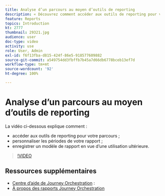 ```yaml
---
title: Analyse d’un parcours au moyen d’outils de reporting
description: « Découvrez comment accéder aux outils de reporting pour votre parcours. Apprenez également comment personnaliser les périodes de votre rapport et comment enregistrer un modèle de rapport en vue d’une utilisation ultérieure. »
feature: Reports
topics: Introduction
kt: 2777
thumbnail: 29321.jpg
audience: user
doc-type: video
activity: use
role: User, Admin
exl-id: f6f13fba-d815-424f-86e5-918577609882
source-git-commit: a549754dd3fbffb7b45a7d66db6778bceb13ef7d
workflow-type: tm+mt
source-wordcount: '92'
ht-degree: 100%

---
```


# Analyse d’un parcours au moyen d’outils de reporting

La vidéo ci-dessous explique comment :

* accéder aux outils de reporting pour votre parcours ;
* personnaliser les périodes de votre rapport ;
* enregistrer un modèle de rapport en vue d’une utilisation ultérieure.

>[!VIDEO](https://video.tv.adobe.com/v/29321?quality=12)

## Ressources supplémentaires

* [Centre d’aide de Journey Orchestration](https://experienceleague.adobe.com/docs/journeys/using/journey-orchestration-home.html?lang=fr) :
* [À propos des rapports Journey Orchestration](https://experienceleague.adobe.com/docs/journeys/using/journey-reports/about-journey-reports.html?lang=fr)
